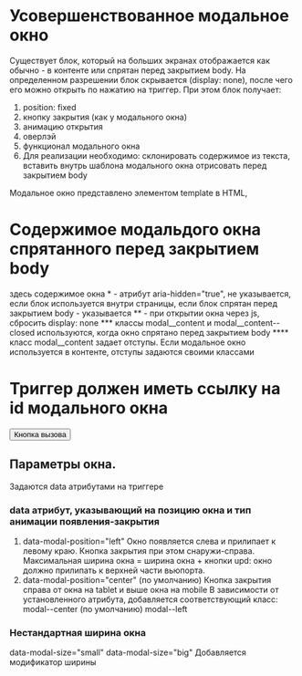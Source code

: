 # Усовершенствованное модальное окно

Существует блок, который на больших экранах отображается как обычно - в контенте или спрятан перед закрытием body.
На определенном разрешении блок скрывается (display: none), после чего его можно открыть по нажатию на триггер.
При этом блок получает:
1. position: fixed
2. кнопку закрытия (как у модального окна)
3. анимацию открытия
4. оверлэй
5. функционал модального окна
6. Для реализации необходимо:
      склонировать содержимое из текста,
      вставить внутрь шаблона модального окна
      отриcовать перед закрытием body


Модальное окно представлено элементом template в HTML,
<template id="modal">
  <div class="modal">
    <div class="modal__inner modal__inner--center" role="dialog" aria-modal="true">
      <!-- сюда будем вставлять содержимое -->

      <button class="button button--modal-close modal__close-button" type="button">
        <svg class="button__close-icon" width="48" height="48">
          <use href="img/svg/_sprite.svg#icon-close"></use>
        </svg>
      </button>
    </div>
  </div>
</template>


# Содержимое модальдого окна спрятанного перед закрытием body
<secton class="modal__content modal__content--closed" aria-hidden="true" id="modalFilter">
  здесь содержимое окна
</secton>
* - атрибут aria-hidden="true", не указывается, если блок используется внутри страницы,
если блок спрятан перед закрытием body - указывается
** - при открытии окна через js, сбросить display: none
*** классы modal__content и modal__content--closed используются, когда окно спрятано перед закрытием body
**** класс modal__content задает отступы. Если модальное окно используется в контенте, отступы задаются своими классами


# Триггер должен иметь ссылку на id модального окна
<button data-modal="#modalCity">Кнопка вызова</button>

## Параметры окна.
Задаются data атрибутами на триггере

### data атрибут, указывающий на позицию окна и тип анимации появления-закрытия
1. data-modal-position="left"
Окно появляется слева и прилипает к левому краю. Кнопка закрытия при этом снаружи-справа.
Максимальная ширина окна = ширина окна + кнопки
upd: окно должно прилипать к верхней части вьюпорта.
2. data-modal-position="center" (по умолчанию)
Кнопка закрытия справа от окна на tablet и выше окна на mobile
В зависимости от установленного атрибута, добавляется соответствующий класс:
modal--center (по умолчанию)
modal--left


### Нестандартная ширина окна
data-modal-size="small"
data-modal-size="big"
Добавляется модификатор ширины
